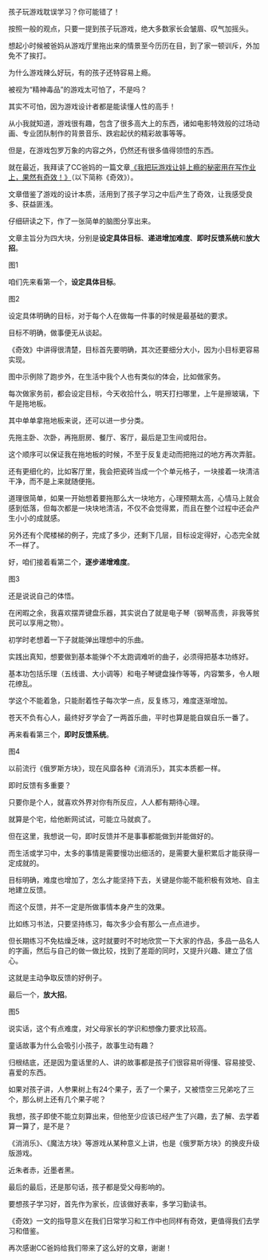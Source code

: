 孩子玩游戏耽误学习？你可能错了！



按照一般的观点，只要一提到孩子玩游戏，绝大多数家长会皱眉、叹气加摇头。

想起小时候被爸妈从游戏厅里拖出来的情景至今历历在目，到了家一顿训斥，外加免不了挨打。



为什么游戏辣么好玩，有的孩子还特容易上瘾。

被视为“精神毒品”的游戏太可怕了，不是吗？

其实不可怕，因为游戏设计者都是能读懂人性的高手！

从小我就知道，游戏很有趣，包含了很多高大上的东西，诸如电影特效般的过场动画、专业团队制作的背景音乐、跌宕起伏的精彩故事等等。

但是，在游戏包罗万象的内容之外，仍然还有很多值得领悟的东西。



就在最近，我拜读了CC爸妈的一篇文章[《我把玩游戏让娃上瘾的秘密用在写作业上，果然有奇效！》](https://mp.weixin.qq.com/s/8lOEpak8b_Tt8_HUpaRXLA "简称《奇效》")（以下简称《奇效》）。

文章借鉴了游戏的设计本质，活用到了孩子学习之中后产生了奇效，让我感受良多、获益匪浅。

仔细研读之下，作了一张简单的脑图分享出来。

文章主旨分为四大块，分别是**设定具体目标**、**递进增加难度**、**即时反馈系统**和**放大招**。

图1



咱们先来看第一个，**设定具体目标**。

图2

设定具体明确的目标，对于每个人在做每一件事的时候是最基础的要求。

目标不明确，做事便无从谈起。

《奇效》中讲得很清楚，目标首先要明确，其次还要细分大小，因为小目标更容易实现。

图中示例除了跑步外，在生活中我个人也有类似的体会，比如做家务。

每次做家务前，都会设定目标，今天收拾什么，明天打扫哪里，上午是擦玻璃，下午是拖地板。

其中单单拿拖地板来说，还可以进一步分类。

先拖主卧、次卧，再拖厨房、餐厅、客厅，最后是卫生间或阳台。

这个顺序可以保证我在拖地板的时候，不至于反复走动而把拖过的地方再次弄脏。

还有更细化的，比如客厅里，我会把瓷砖当成一个个单元格子，一块接着一块清洁干净，而不是上来就随便拖。

道理很简单，如果一开始想着要拖那么大一块地方，心理预期太高，心情马上就会感到低落，但每次都是一块块地清洁，不仅不会觉得累，而且在整个过程中还会产生小小的成就感。

另外还有个爬楼梯的例子，完成了多少，还剩下几层，目标设定得好，心态完全就不一样了。



好，咱们接着看第二个，**逐步递增难度**。

图3

还是说说自己的体悟。

在闲暇之余，我喜欢摆弄键盘乐器，其实说白了就是电子琴（钢琴高贵，非我等贫民可以享用之物）。

初学时老想着一下子就能弹出理想中的乐曲。

实践出真知，想要做到基本能弹个不太跑调难听的曲子，必须得把基本功练好。

基本功包括乐理（五线谱、大小调等）和电子琴键盘操作等等，内容繁多，令人眼花缭乱。

学这个不能着急，只能耐着性子每次学一点，反复练习，难度逐渐增加。

苍天不负有心人，最终好歹学会了一两首乐曲，平时也算是能自娱自乐一番了。



再来看看第三个，**即时反馈系统**。

图4

以前流行《俄罗斯方块》，现在风靡各种《消消乐》，其实本质都一样。

即时反馈有多重要？

只要你是个人，就喜欢外界对你有所反应，人人都有期待心理。

就算是个宅，给他断网试试，可能立马就疯了。

但在这里，我想说一句，即时反馈并不是事事都能做到并能做好的。

而生活或学习中，太多的事情是需要慢功出细活的，是需要大量积累后才能获得一定成就的。

目标明确，难度也增加了，怎么才能坚持下去，关键是你能不能积极有效地、自主地建立反馈。

而这个反馈，并不一定是所做事情本身产生的效果。

比如练习书法，只要坚持练习，每次多少会有那么一点点进步。

但长期练习不免枯燥乏味，这时就要时不时地欣赏一下大家的作品，多品一品名人的字画，然后与自己的做一做比较，找到了差距的同时，又提升兴趣、建立了信心。

这就是主动争取反馈的好例子。



最后一个，**放大招**。

图5

说实话，这个有点难度，对父母家长的学识和想像力要求比较高。

童话故事为什么会吸引小孩子，故事生动有趣？

归根结底，还是因为童话里的人、讲的故事都是孩子们很容易听得懂、容易接受、喜爱的东西。

如果对孩子讲，人参果树上有24个果子，丢了一个果子，又被悟空三兄弟吃了三个，那么树上还有几个果子呢？

我想，孩子即使不能立刻算出来，但他至少应该已经产生了兴趣，去了解、去学着算一算了，是不是？

《消消乐》、《魔法方块》等游戏从某种意义上讲，也是《俄罗斯方块》的换皮升级版游戏。



近朱者赤，近墨者黑。

最后的最后，还是那句话，孩子都是受父母影响的。

要想孩子学习好，首先作为家长，应该做好表率，多学习勤读书。

《奇效》一文的指导意义在我们日常学习和工作中也同样有奇效，更值得我们去学习和借鉴。

再次感谢CC爸妈给我们带来了这么好的文章，谢谢！





